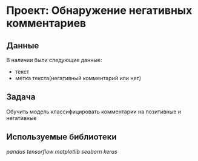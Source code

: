 # Проект: Обнаружение негативных комментариев


## Данные

В наличии были следующие данные:

- текст
- метка текста(негативный комментарий или нет)


## Задача

Обучить модель классифицировать комментарии на позитивные и негативные

## Используемые библиотеки
*pandas* *tensorflow* *matplotlib* *seaborn* *keras*

